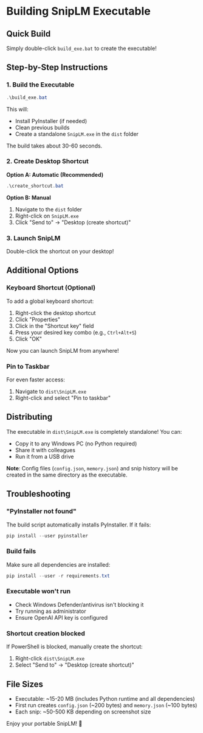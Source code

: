 # Building SnipLM Executable

## Quick Build

Simply double-click `build_exe.bat` to create the executable!

## Step-by-Step Instructions

### 1. Build the Executable

```powershell
.\build_exe.bat
```

This will:
- Install PyInstaller (if needed)
- Clean previous builds
- Create a standalone `SnipLM.exe` in the `dist` folder

The build takes about 30-60 seconds.

### 2. Create Desktop Shortcut

**Option A: Automatic (Recommended)**
```powershell
.\create_shortcut.bat
```

**Option B: Manual**
1. Navigate to the `dist` folder
2. Right-click on `SnipLM.exe`
3. Click "Send to" → "Desktop (create shortcut)"

### 3. Launch SnipLM

Double-click the shortcut on your desktop!

## Additional Options

### Keyboard Shortcut (Optional)

To add a global keyboard shortcut:

1. Right-click the desktop shortcut
2. Click "Properties"
3. Click in the "Shortcut key" field
4. Press your desired key combo (e.g., `Ctrl+Alt+S`)
5. Click "OK"

Now you can launch SnipLM from anywhere!

### Pin to Taskbar

For even faster access:
1. Navigate to `dist\SnipLM.exe`
2. Right-click and select "Pin to taskbar"

## Distributing

The executable in `dist\SnipLM.exe` is completely standalone! You can:
- Copy it to any Windows PC (no Python required)
- Share it with colleagues
- Run it from a USB drive

**Note**: Config files (`config.json`, `memory.json`) and snip history will be created in the same directory as the executable.

## Troubleshooting

### "PyInstaller not found"
The build script automatically installs PyInstaller. If it fails:
```powershell
pip install --user pyinstaller
```

### Build fails
Make sure all dependencies are installed:
```powershell
pip install --user -r requirements.txt
```

### Executable won't run
- Check Windows Defender/antivirus isn't blocking it
- Try running as administrator
- Ensure OpenAI API key is configured

### Shortcut creation blocked
If PowerShell is blocked, manually create the shortcut:
1. Right-click `dist\SnipLM.exe`
2. Select "Send to" → "Desktop (create shortcut)"

## File Sizes

- Executable: ~15-20 MB (includes Python runtime and all dependencies)
- First run creates `config.json` (~200 bytes) and `memory.json` (~100 bytes)
- Each snip: ~50-500 KB depending on screenshot size

Enjoy your portable SnipLM! 🚀

